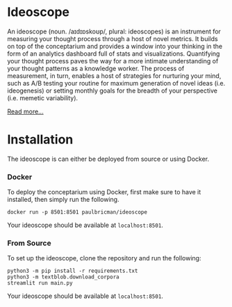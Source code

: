 # Ideoscope

An ideoscope (noun. /aɪdɪɒskoʊp/, plural: ideoscopes) is an instrument for measuring your thought process through a host of novel metrics. It builds on top of the conceptarium and provides a window into your thinking in the form of an analytics dashboard full of stats and visualizations. Quantifying your thought process paves the way for a more intimate understanding of your thought patterns as a knowledge worker. The process of measurement, in turn, enables a host of strategies for nurturing your mind, such as A/B testing your routine for maximum generation of novel ideas (i.e. ideogenesis) or setting monthly goals for the breadth of your perspective (i.e. memetic variability).

[Read more...](https://paulbricman.com/thoughtware/ideoscope)

# Installation

The ideoscope is can either be deployed from source or using Docker.

### Docker

To deploy the conceptarium using Docker, first make sure to have it installed, then simply run the following.

```
docker run -p 8501:8501 paulbricman/ideoscope 
```

Your ideoscope should be available at `localhost:8501`.

### From Source

To set up the ideoscope, clone the repository and run the following:

```
python3 -m pip install -r requirements.txt
python3 -m textblob.download_corpora
streamlit run main.py
```

Your ideoscope should be available at `localhost:8501`.